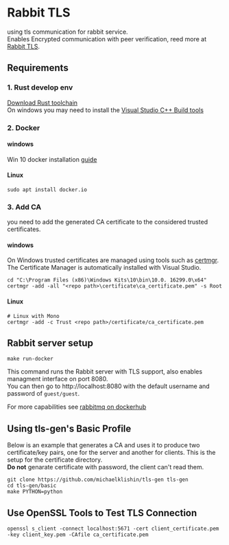 # Rabbit TLS
using tls communication for rabbit service.  
Enables Encrypted communication with peer verification, reed more at [Rabbit TLS](https://www.rabbitmq.com/ssl.html).

## Requirements
### 1. Rust develop env
[Download Rust toolchain](https://www.rust-lang.org/tools/install)  
On windows you may need to install the [Visual Studio C++ Build tools](https://visualstudio.microsoft.com/visual-cpp-build-tools/)

### 2. Docker
#### **windows**
Win 10 docker installation [guide](https://www.ntweekly.com/2018/04/28/install-docker-windows-10/)

#### **Linux**
```shell
sudo apt install docker.io
```

### 3. Add CA
you need to add the generated CA certificate to the considered trusted certificates.
#### **windows**
On Windows trusted certificates are managed using tools such as [certmgr](https://docs.microsoft.com/en-us/dotnet/framework/tools/certmgr-exe-certificate-manager-tool).  
The Certificate Manager is automatically installed with Visual Studio.
```shell
cd "C:\Program Files (x86)\Windows Kits\10\bin\10.0. 16299.0\x64"
certmgr -add -all "<repo path>\certificate\ca_certificate.pem" -s Root
```
#### **Linux**
```shell
# Linux with Mono
certmgr -add -c Trust <repo path>/certificate/ca_certificate.pem
```

## Rabbit server setup
```shell
make run-docker
```
This command runs the Rabbit server with TLS support, also enables managment interface on port 8080.  
You can then go to http://localhost:8080 with the default username and password of  ```guest/guest```.

For more capabilities see [rabbitmq on dockerhub](https://hub.docker.com/_/rabbitmq)

## Using tls-gen's Basic Profile
Below is an example that generates a CA and uses it to produce two certificate/key pairs, one for the server and another for clients. This is the setup for the certificate directory.  
**Do not** genarate certificate with password, the client can't read them.
```shell
git clone https://github.com/michaelklishin/tls-gen tls-gen
cd tls-gen/basic
make PYTHON=python
```

## Use OpenSSL Tools to Test TLS Connection
```shell
openssl s_client -connect localhost:5671 -cert client_certificate.pem -key client_key.pem -CAfile ca_certificate.pem
```